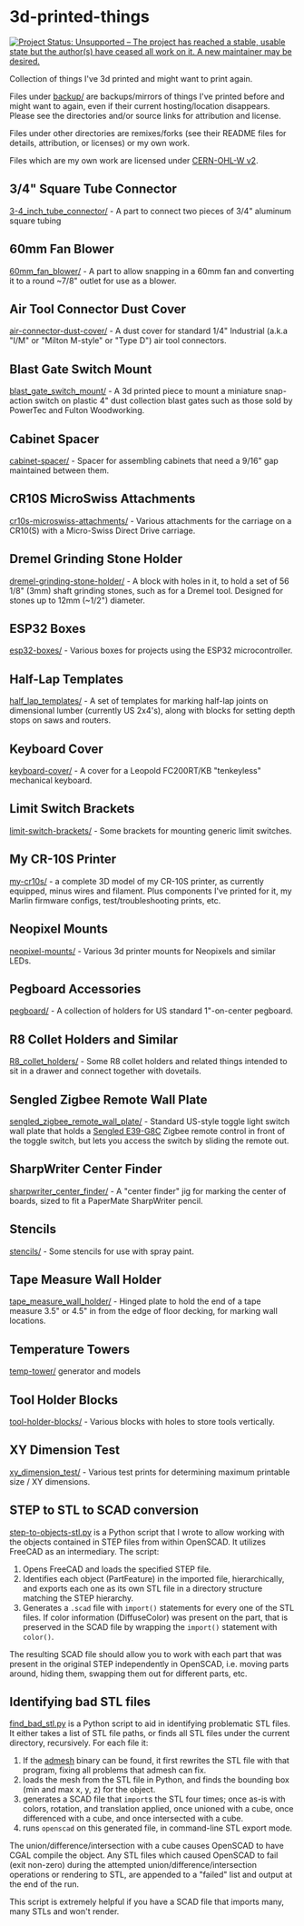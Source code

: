 # 3d-printed-things

[![Project Status: Unsupported – The project has reached a stable, usable state but the author(s) have ceased all work on it. A new maintainer may be desired.](https://www.repostatus.org/badges/latest/unsupported.svg)](https://www.repostatus.org/#unsupported)

Collection of things I've 3d printed and might want to print again.

Files under [backup/](backup/) are backups/mirrors of things I've printed before and might want to again, even if their current hosting/location disappears. Please see the directories and/or source links for attribution and license.

Files under other directories are remixes/forks (see their README files for details, attribution, or licenses) or my own work.

Files which are my own work are licensed under [CERN-OHL-W v2](https://ohwr.org/project/cernohl/wikis/Documents/CERN-OHL-version-2).

## 3/4" Square Tube Connector

[3-4_inch_tube_connector/](3-4_inch_tube_connector/) - A part to connect two pieces of 3/4" aluminum square tubing

## 60mm Fan Blower

[60mm_fan_blower/](60mm_fan_blower/) - A part to allow snapping in a 60mm fan and converting it to a round ~7/8" outlet for use as a blower.

## Air Tool Connector Dust Cover

[air-connector-dust-cover/](air-connector-dust-cover/) - A dust cover for standard 1/4" Industrial (a.k.a "I/M" or "Milton M-style" or "Type D") air tool connectors.

## Blast Gate Switch Mount

[blast_gate_switch_mount/](blast_gate_switch_mount/) - A 3d printed piece to mount a miniature snap-action switch on plastic 4" dust collection blast gates such as those sold by PowerTec and Fulton Woodworking.

## Cabinet Spacer

[cabinet-spacer/](cabinet-spacer/) - Spacer for assembling cabinets that need a 9/16" gap maintained between them.

## CR10S MicroSwiss Attachments

[cr10s-microswiss-attachments/](cr10s-microswiss-attachments/) - Various attachments for the carriage on a CR10(S) with a Micro-Swiss Direct Drive carriage.

## Dremel Grinding Stone Holder

[dremel-grinding-stone-holder/](dremel-grinding-stone-holder/) - A block with holes in it, to hold a set of 56 1/8" (3mm) shaft grinding stones, such as for a Dremel tool. Designed for stones up to 12mm (~1/2") diameter.

## ESP32 Boxes

[esp32-boxes/](esp32-boxes/) - Various boxes for projects using the ESP32 microcontroller.

## Half-Lap Templates

[half_lap_templates/](half_lap_templates/) - A set of templates for marking half-lap joints on dimensional lumber (currently US 2x4's), along with blocks for setting depth stops on saws and routers.

## Keyboard Cover

[keyboard-cover/](keyboard-cover/) - A cover for a Leopold FC200RT/KB "tenkeyless" mechanical keyboard.

## Limit Switch Brackets

[limit-switch-brackets/](limit-switch-brackets/) - Some brackets for mounting generic limit switches.

## My CR-10S Printer

[my-cr10s/](my-cr10s/) - a complete 3D model of my CR-10S printer, as currently equipped, minus wires and filament. Plus components I've printed for it, my Marlin firmware configs, test/troubleshooting prints, etc.

## Neopixel Mounts

[neopixel-mounts/](neopixel-mounts/) - Various 3d printer mounts for Neopixels and similar LEDs.

## Pegboard Accessories

[pegboard/](pegboard/) - A collection of holders for US standard 1"-on-center pegboard.

## R8 Collet Holders and Similar

[R8_collet_holders/](R8_collet_holders/) - Some R8 collet holders and related things intended to sit in a drawer and connect together with dovetails.

## Sengled Zigbee Remote Wall Plate

[sengled_zigbee_remote_wall_plate/](sengled_zigbee_remote_wall_plate/) - Standard US-style toggle light switch wall plate that holds a [Sengled E39-G8C](https://smile.amazon.com/gp/product/B07QHDV5S4/) Zigbee remote control in front of the toggle switch, but lets you access the switch by sliding the remote out.

## SharpWriter Center Finder

[sharpwriter_center_finder/](sharpwriter_center_finder) - A "center finder" jig for marking the center of boards, sized to fit a PaperMate SharpWriter pencil.

## Stencils

[stencils/](stencils/) - Some stencils for use with spray paint.

## Tape Measure Wall Holder

[tape_measure_wall_holder/](tape_measure_wall_holder/) - Hinged plate to hold the end of a tape measure 3.5" or 4.5" in from the edge of floor decking, for marking wall locations.

## Temperature Towers

[temp-tower/](temp-tower/) generator and models

## Tool Holder Blocks

[tool-holder-blocks/](tool-holder-blocks/) - Various blocks with holes to store tools vertically.

## XY Dimension Test

[xy_dimension_test/](xy_dimension_test/) - Various test prints for determining maximum printable size / XY dimensions.

## STEP to STL to SCAD conversion

[step-to-objects-stl.py](step-to-objects-stl.py) is a Python script that I wrote to allow working with the objects contained in STEP files from within OpenSCAD. It utilizes FreeCAD as an intermediary. The script:

1. Opens FreeCAD and loads the specified STEP file.
2. Identifies each object (PartFeature) in the imported file, hierarchically, and exports each one as its own STL file in a directory structure matching the STEP hierarchy.
3. Generates a ``.scad`` file with ``import()`` statements for every one of the STL files. If color information (DiffuseColor) was present on the part, that is preserved in the SCAD file by wrapping the ``import()`` statement with ``color()``.

The resulting SCAD file should allow you to work with each part that was present in the original STEP independently in OpenSCAD, i.e. moving parts around, hiding them, swapping them out for different parts, etc.

## Identifying bad STL files

[find_bad_stl.py](find_bad_stl.py) is a Python script to aid in identifying problematic STL files. It either takes a list of STL file paths, or finds all STL files under the current directory, recursively. For each file it:

1. If the [admesh](https://github.com/admesh/admesh/) binary can be found, it first rewrites the STL file with that program, fixing all problems that admesh can fix.
2. loads the mesh from the STL file in Python, and finds the bounding box (min and max x, y, z) for the object.
3. generates a SCAD file that ``import``s the STL four times; once as-is with colors, rotation, and translation applied, once unioned with a cube, once differenced with a cube, and once intersected with a cube.
4. runs ``openscad`` on this generated file, in command-line STL export mode.

The union/difference/intersection with a cube causes OpenSCAD to have CGAL compile the object. Any STL files which caused OpenSCAD to fail (exit non-zero) during the attempted union/difference/intersection operations or rendering to STL, are appended to a "failed" list and output at the end of the run.

This script is extremely helpful if you have a SCAD file that imports many, many STLs and won't render.
